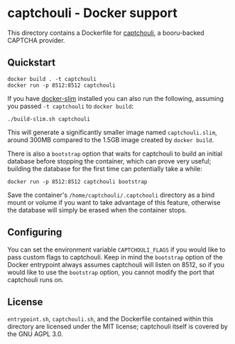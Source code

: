 captchouli - Docker support
===========================

This directory contains a Dockerfile for [captchouli](https://github.com/bakape/captchouli), a
booru-backed CAPTCHA provider.

Quickstart
----------

	docker build . -t captchouli
	docker run -p 8512:8512 captchouli

If you have [docker-slim](https://github.com/docker-slim/docker-slim) installed you can also run
the following, assuming you passed `-t captchouli` to `docker build`:

	./build-slim.sh captchouli
	
This will generate a significantly smaller image named `captchouli.slim`, around 300MB compared
to the 1.5GB image created by `docker build`.

There is also a `bootstrap` option that waits for captchouli to build an initial database before
stopping the container, which can prove very useful; building the database for the first time can potentially
take a while:

	docker run -p 8512:8512 captchouli bootstrap
	
Save the container's `/home/captchouli/.captchouli` directory as a bind mount or volume if you want to
take advantage of this feature, otherwise the database will simply be erased when the container stops.

Configuring
-----------

You can set the environment variable `CAPTCHOULI_FLAGS` if you would like to pass custom flags to
captchouli. Keep in mind the `bootstrap` option of the Docker entrypoint always assumes captchouli
will listen on 8512, so if you would like to use the `bootstrap` option, you cannot modify the port
that captchouli runs on.

License
-------

`entrypoint.sh`, `captchouli.sh`, and the Dockerfile contained within this directory are licensed under
the MIT license; captchouli itself is covered by the GNU AGPL 3.0.
